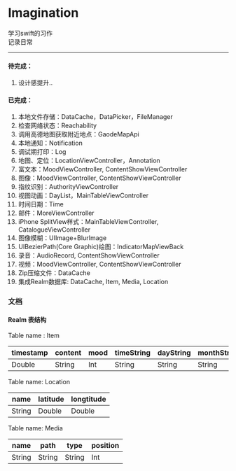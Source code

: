 # Imagination
学习swift的习作  
记录日常

***
#### 待完成：    
1. 设计感提升..


#### 已完成：  
1. 本地文件存储：DataCache，DataPicker，FileManager  
2. 检查网络状态：Reachability  
3. 调用高德地图获取附近地点：GaodeMapApi  
4. 本地通知：Notification  
5. 调试期打印：Log  
6. 地图、定位：LocationViewController，Annotation  
7. 富文本：MoodViewController, ContentShowViewController
8. 图像：MoodViewController, ContentShowViewController
9. 指纹识别：AuthorityViewController  
10. 视图动画：DayList，MainTableViewController  
11. 时间日期：Time  
12. 邮件：MoreViewController
13. iPhone SplitView样式：MainTableViewController, CatalogueViewController
14. 图像模糊：UIImage+BlurImage
15. UIBezierPath(Core Graphic)绘图：IndicatorMapViewBack
16. 录音：AudioRecord, ContentShowViewController
17. 视频：MoodViewController, ContentShowViewController
18. Zip压缩文件：DataCache
19. 集成Realm数据库: DataCache, Item, Media, Location



### 文档

#### Realm 表结构

Table name : Item

| timestamp | content | mood | timeString | dayString | monthString | location | medias        |
| --------- | ------- | ---- | ---------- | --------- | ----------- | -------- | ------------- |
| Double    | String  | Int  | String     | String    | String      | Location | List\<Media\> |

Table name: Location

| name   | latitude | longtitude |
| ------ | -------- | ---------- |
| String | Double   | Double     |

Table name: Media

| name   | path   | type   | position |
| ------ | ------ | ------ | -------- |
| String | String | String | Int      |

